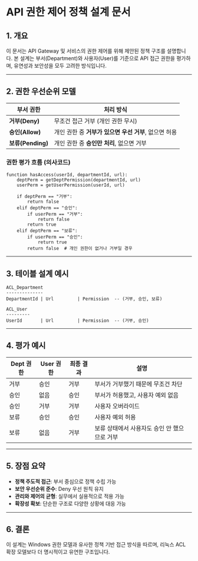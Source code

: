 
# API 권한 제어 정책 설계 문서

## 1. 개요

이 문서는 API Gateway 및 서비스의 권한 제어를 위해 제안된 정책 구조를 설명합니다. 본 설계는 부서(Department)와 사용자(User)를 기준으로 API 접근 권한을 평가하며, 유연성과 보안성을 모두 고려한 방식입니다.

---

## 2. 권한 우선순위 모델

| 부서 권한       | 처리 방식 |
|----------------|------------|
| **거부(Deny)**   | 무조건 접근 거부 (개인 권한 무시) |
| **승인(Allow)** | 개인 권한 중 **거부가 있으면 우선 거부**, 없으면 허용 |
| **보류(Pending)** | 개인 권한 중 **승인만 처리**, 없으면 거부 |

### 권한 평가 흐름 (의사코드)

```pseudo
function hasAccess(userId, departmentId, url):
    deptPerm = getDeptPermission(departmentId, url)
    userPerm = getUserPermission(userId, url)

    if deptPerm == "거부":
        return false
    elif deptPerm == "승인":
        if userPerm == "거부":
            return false
        return true
    elif deptPerm == "보류":
        if userPerm == "승인":
            return true
        return false  # 개인 권한이 없거나 거부일 경우
```

---

## 3. 테이블 설계 예시

```text
ACL_Department
--------------
DepartmentId | Url         | Permission  -- (거부, 승인, 보류)

ACL_User
---------
UserId       | Url         | Permission  -- (거부, 승인)
```

---

## 4. 평가 예시

| Dept 권한 | User 권한 | 최종 결과 | 설명 |
|-----------|------------|-----------|------|
| 거부       | 승인        | 거부        | 부서가 거부했기 때문에 무조건 차단 |
| 승인       | 없음        | 승인        | 부서가 허용했고, 사용자 예외 없음 |
| 승인       | 거부        | 거부        | 사용자 오버라이드 |
| 보류       | 승인        | 승인        | 사용자 예외 허용 |
| 보류       | 없음        | 거부        | 보류 상태에서 사용자도 승인 안 했으므로 거부 |

---

## 5. 장점 요약

- **정책 주도적 접근**: 부서 중심으로 정책 수립 가능
- **보안 우선순위 준수**: Deny 우선 원칙 유지
- **관리와 제어의 균형**: 실무에서 실용적으로 적용 가능
- **확장성 확보**: 단순한 구조로 다양한 상황에 대응 가능

---

## 6. 결론

이 설계는 Windows 권한 모델과 유사한 정책 기반 접근 방식을 따르며, 리눅스 ACL 확장 모델보다 더 명시적이고 유연한 구조입니다.
